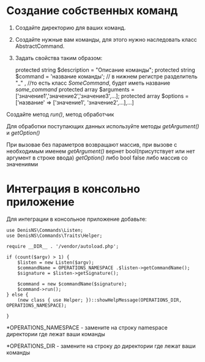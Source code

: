 # Создание собственных команд

1. Создайте директорию для ваших команд.
2. Создайте нужные вам команды, для этого нужно наследовать класс AbstractCommand. 
3. Задать свойства таким образом:


    protected string $description = "Описание команды";
    protected string $command = 'название команды'; // в нижнем регистре разделитель "_" ,
    //то есть класс _SomeCommand_, будет иметь название _some_command_
    protected array $arguments = ['значение1','значение2','значение3',...];
    protected array $options = ['название' => ['значение1', 'значение2',...],...]


Создайте метод _run()_, метод обработчик

Для обработки поступающих данных используйте методы _getArgument()_ и _getOption()_

При вызовае без параметров возвращают массив, при вызове с необходимым именем _getArgument()_ 
вернет bool(присутствует или нет аргумент в строке ввода) _getOption()_ либо bool false либо массив со значениями  

# Интеграция в консольно приложение
Для интеграции в консольное приложение добавьте:

    use DenisNS\Commands\Listen;
    use DenisNS\Commands\Traits\Helper;

    require __DIR__ . '/vendor/autoload.php'; 

    if (count($argv) > 1) {
        $listen = new Listen($argv);
        $commandName = OPERATIONS_NAMESPACE .$listen->getCommandName();
        $signature = $listen->getSignature();
    
        $command = new $commandName($signature);
        $command->run();
    } else {
        (new class { use Helper; })::showHelpMessage(OPERATIONS_DIR, OPERATIONS_NAMESPACE);
    
    }
*OPERATIONS_NAMESPACE - замените на строку namespace директории где лежат ваши команды

*OPERATIONS_DIR - замените на строку до директории где лежат ваши команды